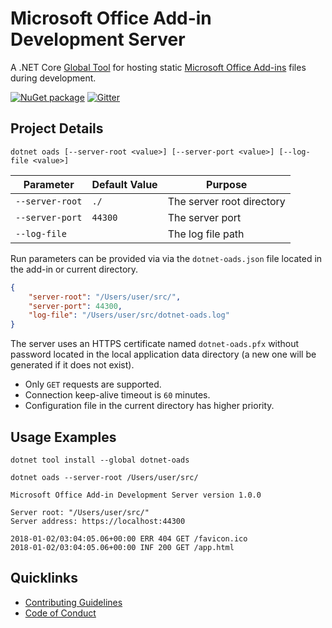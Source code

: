 # Microsoft Office Add-in Development Server

A .NET Core [Global Tool](https://docs.microsoft.com/en-us/dotnet/core/tools/global-tools) for hosting static [Microsoft Office Add-ins](https://docs.microsoft.com/en-us/office/dev/add-ins/overview/office-add-ins) files during development. 

[![NuGet package](https://img.shields.io/nuget/v/dotnet-oads.svg?style=flat-square)](https://www.nuget.org/packages/dotnet-oads)
[![Gitter](https://img.shields.io/gitter/room/nwjs/nw.js.svg?style=flat-square)](https://gitter.im/anemonis/dotnet-oads)

## Project Details

```
dotnet oads [--server-root <value>] [--server-port <value>] [--log-file <value>]
```

| Parameter | Default Value | Purpose |
| --- | --- | --- |
| `--server-root` | `./`| The server root directory |
| `--server-port` | `44300` | The server port |
| `--log-file` | | The log file path |

Run parameters can be provided via via the `dotnet-oads.json` file located in the add-in or current directory. 

```json
{
    "server-root": "/Users/user/src/",
    "server-port": 44300,
    "log-file": "/Users/user/src/dotnet-oads.log"
}
```

The server uses an HTTPS certificate named `dotnet-oads.pfx` without password located in the local application data directory (a new one will be generated if it does not exist).

- Only `GET` requests are supported.
- Connection keep-alive timeout is `60` minutes.
- Configuration file in the current directory has higher priority.

## Usage Examples

```
dotnet tool install --global dotnet-oads
```
```
dotnet oads --server-root /Users/user/src/
```
```
Microsoft Office Add-in Development Server version 1.0.0

Server root: "/Users/user/src/"
Server address: https://localhost:44300

2018-01-02/03:04:05.06+00:00 ERR 404 GET /favicon.ico
2018-01-02/03:04:05.06+00:00 INF 200 GET /app.html
```

## Quicklinks

- [Contributing Guidelines](./CONTRIBUTING.md)
- [Code of Conduct](./CODE_OF_CONDUCT.md)
